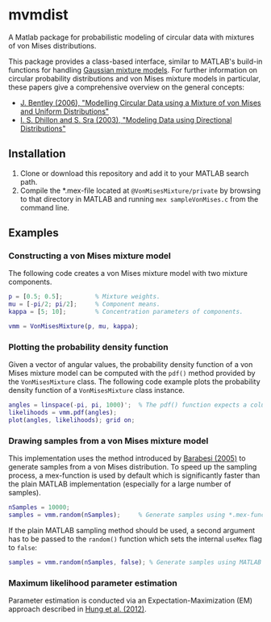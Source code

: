 # mvmdist
A Matlab package for probabilistic modeling of circular data with mixtures of von Mises distributions.

This package provides a class-based interface, similar to MATLAB's build-in functions for handling [Gaussian mixture models](https://de.mathworks.com/help/stats/gmdistribution.html). For further information on circular probability distributions and von Mises mixture models in particular, these papers give a comprehensive overview on the general concepts:

* [J. Bentley (2006), "Modelling Circular Data using a Mixture of von Mises and Uniform Distributions"](https://www.stat.sfu.ca/content/dam/sfu/stat/alumnitheses/MiscellaniousTheses/Bentley-2006.pdf)
* [I. S. Dhillon and S. Sra (2003), "Modeling Data using Directional Distributions"](http://www.cs.utexas.edu/users/inderjit/public_papers/tr03-06.pdf)

## Installation

1. Clone or download this repository and add it to your MATLAB search path.
2. Compile the *.mex-file located at `@VonMisesMixture/private` by browsing to that directory in MATLAB and running ```mex sampleVonMises.c``` from the command line.

## Examples

### Constructing a von Mises mixture model

The following code creates a von Mises mixture model with two mixture components.
```matlab
p = [0.5; 0.5];         % Mixture weights.
mu = [-pi/2; pi/2];     % Component means.
kappa = [5; 10];        % Concentration parameters of components.

vmm = VonMisesMixture(p, mu, kappa);
```

### Plotting the probability density function

Given a vector of angular values, the probability density function of a von Mises mixture model can be computed with the ```pdf()``` method provided by the ```VonMisesMixture``` class. The following code example plots the probability density function of a ```VonMisesMixture``` class instance.
```matlab
angles = linspace(-pi, pi, 1000)';  % The pdf() function expects a column-vector as input.
likelihoods = vmm.pdf(angles);
plot(angles, likelihoods); grid on;
```

### Drawing samples from a von Mises mixture model

This implementation uses the method introduced by [Barabesi (2005)](http://sa-ijas.stat.unipd.it/sites/sa-ijas.stat.unipd.it/files/417-426.pdf) to generate samples from a von Mises distribution. To speed up the sampling process, a mex-function is used by default which is significantly faster than the plain MATLAB implementation (especially for a large number of samples).
```matlab
nSamples = 10000;
samples = vmm.random(nSamples);     % Generate samples using *.mex-function.
```
If the plain MATLAB sampling method should be used, a second argument has to be passed to the ```random()``` function which sets the internal ```useMex``` flag to ```false```:
```matlab
samples = vmm.random(nSamples, false); % Generate samples using MATLAB implementation.
```

### Maximum likelihood parameter estimation

Parameter estimation is conducted via an Expectation-Maximization (EM) approach described in [Hung et al. (2012)](http://www.tandfonline.com/doi/abs/10.1080/02664763.2012.706268).
